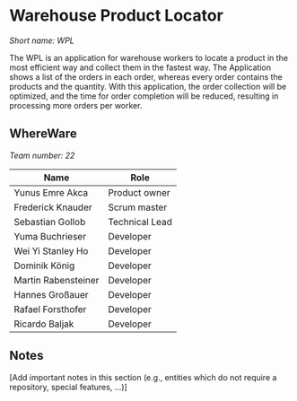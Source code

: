 # Warehouse Product Locator

*Short name: WPL*

The WPL is an application for warehouse workers to locate a product in the most efficient
way and collect them in the fastest way.
The Application shows a list of the orders in each order, whereas every order contains the products and the quantity. 
With this application, the order collection will be optimized, and the time for order completion will be reduced, resulting in processing more orders per worker. 


## WhereWare

*Team number: 22*

| Name                | Role           |
| ------------------- | -------------- |
| Yunus Emre Akca     | Product owner  |
| Frederick Knauder   | Scrum master   |
| Sebastian Gollob    | Technical Lead |
| Yuma Buchrieser     | Developer      |
| Wei Yi Stanley Ho   | Developer      |
| Dominik König       | Developer      |
| Martin Rabensteiner | Developer      |
| Hannes Großauer     | Developer      |
| Rafael Forsthofer   | Developer      |
| Ricardo Baljak      | Developer      |


## Notes

[Add important notes in this section (e.g., entities which do not require a repository, 
special features, ...)]
